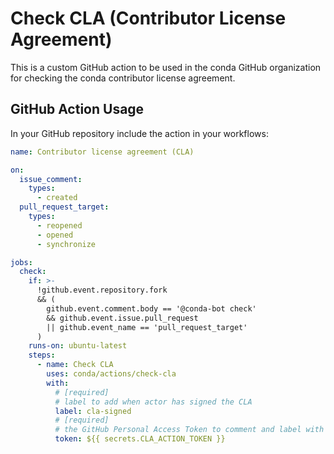 # Check CLA (Contributor License Agreement)

This is a custom GitHub action to be used in the conda GitHub organization
for checking the conda contributor license agreement.

## GitHub Action Usage

In your GitHub repository include the action in your workflows:

```yaml
name: Contributor license agreement (CLA)

on:
  issue_comment:
    types:
      - created
  pull_request_target:
    types:
      - reopened
      - opened
      - synchronize

jobs:
  check:
    if: >-
      !github.event.repository.fork
      && (
        github.event.comment.body == '@conda-bot check'
        && github.event.issue.pull_request
        || github.event_name == 'pull_request_target'
      )
    runs-on: ubuntu-latest
    steps:
      - name: Check CLA
        uses: conda/actions/check-cla
        with:
          # [required]
          # label to add when actor has signed the CLA
          label: cla-signed
          # [required]
          # the GitHub Personal Access Token to comment and label with
          token: ${{ secrets.CLA_ACTION_TOKEN }}
```
